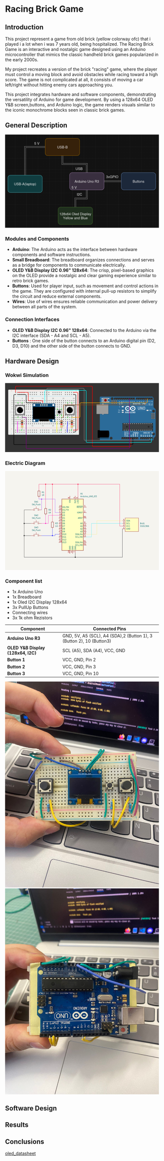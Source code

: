# Racing Brick Game

## Introduction
This project represent a game from old brick (yellow colorway ofc) that i played i a lot when i was 7 years old, being hospitalized. 
The Racing Brick Game is an interactive and nostalgic game designed using an Arduino microcontroller that mimics the classic handheld brick games popularized in the early 2000s. 

My project recreates a version of the brick "racing" game, where the player must control a moving block and avoid obstacles while racing toward a high score. The game is not complicated at all, it consists of moving a car left/right without hitting enemy cars approaching you.

This project integrates hardware and software components, demonstrating the versatility of Arduino for game development. By using a 128x64 OLED Y&B screen,buttons, and Arduino logic, the game renders visuals similar to the iconic monochrome blocks seen in classic brick games.
## General Description
![img](./img/img1.png)
### Modules and Components
- **Arduino**: The Arduino acts as the interface between hardware components and software instructions.
- **Small Breadboard**: The breadboard organizes connections and serves as a bridge for components to communicate electrically.
- **OLED Y&B Display I2C 0.96" 128x64**: The crisp, pixel-based graphics on the OLED provide a nostalgic and clear gaming experience similar to retro brick games.
- **Buttons**: Used for player input, such as movement and control actions in the game. They are configured with internal pull-up resistors to simplify the circuit and reduce external components.
- **Wires**: Use of wires ensures reliable communication and power delivery between all parts of the system.

### Connection Interfaces
- **OLED Y&B Display I2C 0.96" 128x64**: Connected to the Arduino via the I2C interface (SDA - A4 and SCL - A5).
- **Buttons** : One side of the button connects to an Arduino digital pin (D2, D3, D10) and the other side of the button connects to GND.

## Hardware Design
### Wokwi Simulation
![img](./img/img2.png)
### Electric Diagram
![img](./img/img3.PNG)
### Component list
- 1x Arduino Uno
- 1x Breadboard
- 1x Oled I2C Display 128x64
- 3x PullUp Buttons
- Connecting wires
- 3x 1k ohm Rezistors

| Component                | Connected Pins           |
|--------------------------|--------------------------|
| **Arduino Uno R3**        | GND, 5V, A5 (SCL), A4 (SDA),2 (Button 1), 3 (Button 2), 10 (Button3) |
| **OLED Y&B Display (128x64, I2C)**| SCL (A5), SDA (A4), VCC, GND |
| **Button 1**              | VCC, GND, Pin 2 |
| **Button 2**              | VCC, GND, Pin 3 |
| **Button 3**              | VCC, GND, Pin 10 |

![img](./img/img4.jpeg)
![img](./img/img5.jpeg)
## Software Design

## Results 

## Conclusions

<a href="img/oled_datasheet.pdf" class="image fit" target="_blank">oled_datasheet</a>

